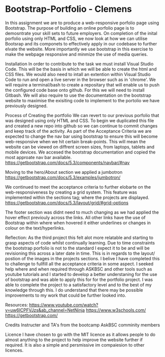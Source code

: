 # Bootstrap-Portfolio - Clemens

In this assignment we are to produce a web-responsive porfolio page using Bootstrap. The purpose of building an online porfolio page is to demosntrate your skill sets to future employers. On completion of the inital porfolio using only HTML and CSS, we now look at how we can utilise Bootsrap and its componets to effectively apply in our codebase to further elvate the website. More importantly we use bootstrap in this exercise to make the webpage responsive and minmize the use of media queries. 

Installation
In order to contribute to the task we must install Visual Studio Code. This will be the basis in which we will be able to create the html and CSS files. We would also need to intall an extention within Visual Studio Code to run and open a live server in the browser such as in 'chrome'.
We will require a terminal/bash to create a repositary that will enable us to push the configured code base onto github. For this we will need to install Gitbash. We will also require to use the  documentation on the bootstrap website to maximise the exisiting code to implement to the portolio we have previously designed.

Process of Creating the portfolio
We can revert to our previous porfolio that was designed using only HTML and CSS. To begin we duplicated this file and created a new repo into github so we can continue to commit changes and keep track of the activity. As part of the Acceptance Criteria we are expected to change the nav bar using bootstrap to ensure this will become web-responsive when we hit certain break-points. This will mean the website can be viewed on diffrent screen sizes, from laptops, tablets and mobile devices. We accesed the bootstrap documentation and copied the most approate nav bar available. https://getbootstrap.com/docs/5.3/components/navbar/#nav

Moving to the hero/About section we applied a jumbotron 
https://getbootstrap.com/docs/5.3/examples/jumbotron/

We continued to meet the acceptance criteria to further elobarte on the web-responsiveness by creating a grid system. This feature was implemented within the sections tag; where the projects are displayed.
https://getbootstrap.com/docs/5.3/layout/grid/#grid-options

The footer section was didnt need to much changing as we had applied the hover effect previouly across the links. All other links have the use of Bootstrap within where when hovered it either underlines or changes in colour on the text/hyperlinks.


Reflection:
As the third project this felt alot more relatable and starting to grasp aspects of code whilst continually learning. Due to time constraints the bootstrap porfolio is not to the standard I expect it to be and will be revisioning this across a later date in time. This is in regards to the layout/ postion of the images in the projects sections. I belive I have completed this to challenge to fullfill all the acceptance criteria in some aspect. 
I seeked help where and when required through ASKBSC and other tools such as youtube tutorials and I started to develop a better understaning for the use of bootstrap and was able to apply this for for the portfolio project. I was able to complete the project to a satisfactory level and to the best of my knowledge through this. I do understand that there may be possible improvements to my work that could be further looked into.

Resources:
https://www.youtube.com/watch?v=uw6ICPFVJzs&ab_channel=NetNinja
https://www.w3schools.com/
https://getbootstrap.com/

Credits
Instructer and TA's from the bootcamp
AskBSC comminity members

Licence
I have chosen to go with the MIT licence as it allows people to do almost anything to the project to help improve the website further if required. It is also a simple and persmissive im compaiesion to other licences.